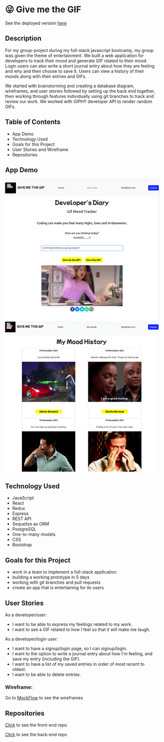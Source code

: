 # 😜 Give me the GIF

See the deployed version [here](https://give-me-the-gif.netlify.app)
## Description

For my group-project during my full-stack javascript bootcamp, my group was given the theme of entertainment. We built a web application for developers to track their mood and generate GIF related to their mood. Login users can also write a short journal entry about how they are feeling and why and then choose to save it. Users can view a history of their moods along with their entries and GIFs.

We started with brainstorming and creating a database diagram, wireframes, and user stories followed by setting up the back end together, then working through features individually using git branches to track and review our work. We worked with GIPHY developer API to render random GIFs.

## Table of Contents

- App Demo
- Technology Used
- Goals for this Project
- User Stories and Wireframe
- Repositories

## App Demo
![App Demo](./assets/GMTG_demo.png)
![App Demo](./assets/GMTG_demo2.png)

## Technology Used

- JavaScript
- React
- Redux
- Express
- REST API
- Sequelize as ORM
- PostgreSQL
- One-to-many models
- CSS
- Bootstrap

## Goals for this Project

- work in a team to implement a full-stack application
- building a working prototype in 5 days
- working with git branches and pull requests
- create an app that is entertaining for its users

## User Stories

As a developer/user:

- I want to be able to express my feelings related to my work.
- I want to see a GIF related to how I feel so that it will make me laugh.

As a developer/login user:

- I want to have a signup/login page, so I can signup/login.
- I want to the option to write a journal entry about how I'm feeling, and save my entry (including the GIF).
- I want to have a list of my saved entries in order of most recent to oldest.
- I want to be able to delete entries.

### Wireframe:

Go to [MockFlow](https://wireframepro.mockflow.com/view/Mq6YcBfiXmb) to see the wireframes

## Repositories

[Click](https://github.com/leahcarlin/give-me-the-gif-frontend) to see the front-end repo

[Click](https://github.com/leahcarlin/give-me-the-gif-backend) to see the back-end repo
